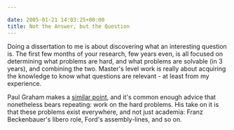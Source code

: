 ```yaml
---

date: 2005-01-21 14:03:25+00:00
title: Not the Answer, but the Question
---
```


Doing a dissertation to me is about discovering what an interesting question is.  The first few months of your research, few years even, is all focused on determining what problems are hard, and what problems are solvable (in 3 years), and combining the two.  Master's level work is really about acquiring the knowledge to know what questions are relevant - at least from my experience.

Paul Graham makes a [similar point](http://paulgraham.com/hs.html), and it's common enough advice that nonetheless bears repeating: work on the hard problems.  His take on it is that these problems exist everywhere, and not just academia: Franz Beckenbauer's libero role, Ford's assembly-lines, and so on.
